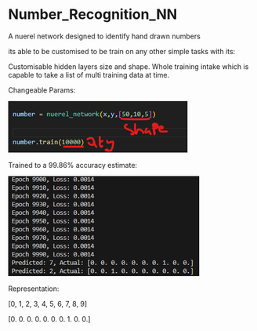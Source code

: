 # Number_Recognition_NN

A nuerel network designed to identify hand drawn numbers

its able to be customised to be train on any other simple tasks with its:

Customisable hidden layers size and shape.
Whole training intake which is capable to take a list of multi training data at time.


Changeable Params:

![Alt text](Params.png)  



Trained to a 99.86% accuracy estimate:  

![Alt text](Training.png)  


Representation:

[0, 1, 2, 3, 4, 5, 6, 7, 8, 9]

[0. 0. 0. 0. 0. 0. 0. 1. 0. 0.]
